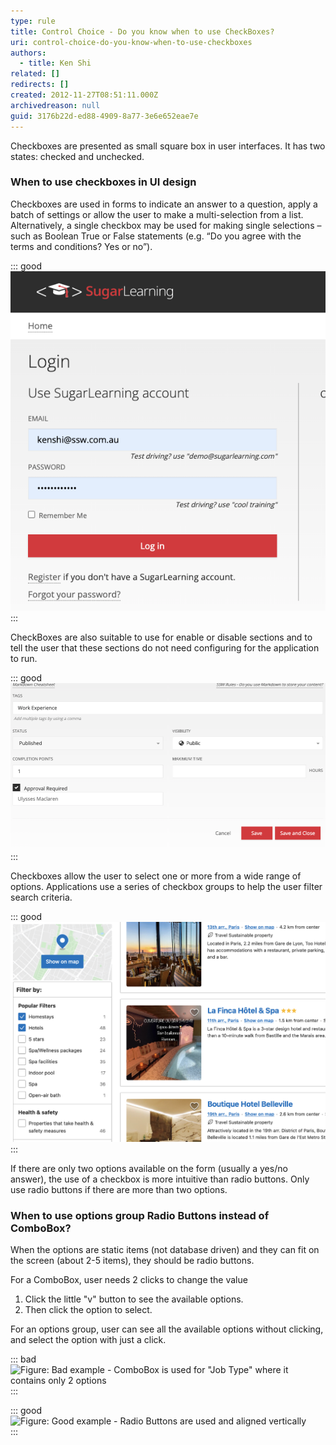 ```yaml
---
type: rule
title: Control Choice - Do you know when to use CheckBoxes?
uri: control-choice-do-you-know-when-to-use-checkboxes
authors:
  - title: Ken Shi
related: []
redirects: []
created: 2012-11-27T08:51:11.000Z
archivedreason: null
guid: 3176b22d-ed88-4909-8a77-3e6e652eae7e
---
```

Checkboxes are presented as small square box in user interfaces. It has two states: checked and unchecked. 

<!--endintro-->

### When to use checkboxes in UI design

Checkboxes are used in forms to indicate an answer to a question, apply a batch of settings or allow the user to make a multi-selection from a list. Alternatively, a single checkbox may be used for making single selections – such as Boolean True or False statements (e.g. “Do you agree with the terms and conditions? Yes or no”).

::: good
![Figure: Good example - Accepting or refusing to remember accounts when login to SugarLearning (the single selection checkbox)](sugarlearning-rememberme.png)
:::

CheckBoxes are also suitable to use for enable or disable sections and to tell the user that these sections do not need configuring for the application to run.

::: good
![Figure: Good example - CheckBoxes are used to setup the approval workflow in SugarLearning, only need to enter the approv when the checkbox is checked](sugarlearning-approval.png)
:::

Checkboxes allow the user to select one or more from a  wide range of options. Applications use a series of checkbox groups to help the user filter search criteria.

::: good
![Figure: Good example - Booking.com’s users frequently use the checkbox filters when making a booking.](bookingsites.png)
:::

If there are only two options available on the form (usually a yes/no answer), the use of a checkbox is more intuitive than radio buttons. Only use radio buttons if there are more than two options.

### When to use options group Radio Buttons instead of ComboBox?
When the options are static items (not database driven) and they can fit on the screen (about 2-5 items), they should be radio buttons.

For a ComboBox, user needs 2 clicks to change the value

1. Click the little "v" button to see the available options.
2. Then click the option to select.

For an options group, user can see all the available options without clicking, and select the option with just a click.

::: bad  
![Figure: Bad example - ComboBox is used for "Job Type" where it contains only 2 options](https://www.ssw.com.au/rules/7bc61bd6260b11c47497bca703306b7c/NotUsingRadioButtons.gif)  
:::

::: good  
![Figure: Good example - Radio Buttons are used and aligned vertically](https://www.ssw.com.au/rules/98ff988107e5d4543d2c344394249dc0/UsingRadioButtons.gif)  
:::

